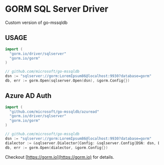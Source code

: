 # GORM SQL Server Driver

Custom version of go-mssqldb

## USAGE

```go
import (
  "gorm.io/driver/sqlserver"
  "gorm.io/gorm"
)

// github.com/microsoft/go-mssqldb
dsn := "sqlserver://gorm:LoremIpsum86@localhost:9930?database=gorm"
db, err := gorm.Open(sqlserver.Open(dsn), &gorm.Config{})
```

## Azure AD Auth

```go
import (
  "github.com/microsoft/go-mssqldb/azuread"
  "gorm.io/driver/sqlserver"
  "gorm.io/gorm"
)

// github.com/microsoft/go-mssqldb
dsn := "sqlserver://gorm:LoremIpsum86@localhost:9930?database=gorm"
dialector := &sqlserver.Dialector{Config: &sqlserver.Config{DSN: dsn, DriverName: azuread.DriverName}}
db, err := gorm.Open(dialector, &gorm.Config{})
```

Checkout [https://gorm.io](https://gorm.io) for details.
